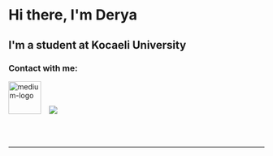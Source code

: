 # Hi there, I'm Derya

## I'm a student at Kocaeli University


### Contact with me:
[<img width="64" height="64" src="https://img.icons8.com/sf-black/64/medium-logo.png" alt="medium-logo"/>][Medium]
&nbsp;&nbsp;
[<img src="https://img.icons8.com/fluency/48/000000/linkedin.png"/>][linkedin]

</svg>
<br />
<br />

---
 

</details>

[linkedin]: https://www.linkedin.com/in/derya-gelmez/
[Medium]: https://medium.com/@deryagelmez
